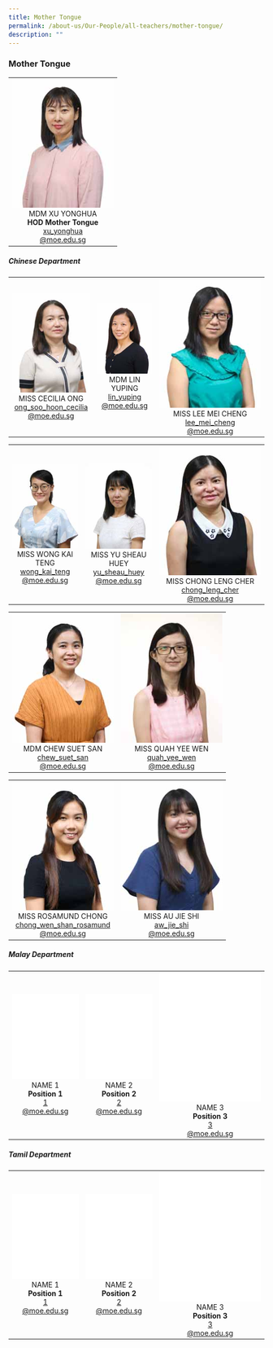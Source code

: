 ```yaml
---
title: Mother Tongue
permalink: /about-us/Our-People/all-teachers/mother-tongue/
description: ""
---
```

### **Mother Tongue**

 <table>
	<tbody>
		<tr>
			<td style="width: 200px;">
				<div style="text-align: center;">
					<img src="/images/About Us/Our People/MDM XU YONGHUA-200px.jpeg" style="width:200px">
					MDM XU YONGHUA<br>
					<b>HOD Mother Tongue</b><br>
					<a href="mailto:xu_yonghua@moe.edu.sg" target="">xu_yonghua<br>@moe.edu.sg</a>
				</div>
			</td>
		</tr>
		</tbody>
	</table>

##### Chinese Department

<table>
	<tbody>
		<tr>
			<td style="width: 200px;">
				<div style="text-align: center;">
					<img src="/images/About Us/Our People/MISS CECILIA ONG-200px.jpeg" style="width:200px">
					MISS CECILIA ONG<br>
					<a href="mailto:ong_soo_hoon_cecilia@moe.edu.sg" target="">ong_soo_hoon_cecilia<br>@moe.edu.sg</a>
				</div>
			</td>
			<td style="width: 200px;">
				<div style="text-align: center;">
					<img src="/images/About Us/Our People/MDM LIN YUPING-200px.jpeg" style="width:200px">
					MDM LIN YUPING<br>
					<a href="mailto:lin_yuping@moe.edu.sg" target="">lin_yuping<br>@moe.edu.sg</a>
				</div>
			</td>
			<td style="width: 200px;">
				<div style="text-align: center; width: 200px;">
					<img src="/images/About Us/Our People/MISS LEE MEI CHENG-200px.jpeg" style="width:200px">
					MISS LEE MEI CHENG<br>
					<a href="mailto:lee_mei_cheng@moe.edu.sg" target="">lee_mei_cheng<br>@moe.edu.sg</a>
				</div>
			</td>
		</tr>
	</tbody>
</table>

<table>
	<tbody>
		<tr>
			<td style="width: 200px;">
				<div style="text-align: center;">
					<img src="/images/About Us/Our People/MISS WONG KAI TENG-200px.jpeg" style="width:200px">
					MISS WONG KAI TENG<br>
					<a href="mailto:wong_kai_teng@moe.edu.sg" target="">wong_kai_teng<br>@moe.edu.sg</a>
				</div>
			</td>
			<td style="width: 200px;">
				<div style="text-align: center;">
					<img src="/images/About Us/Our People/MISS YU SHEAU HUEY-200px.jpeg" style="width:200px">
					MISS YU SHEAU HUEY<br>
					<a href="mailto:yu_sheau_huey@moe.edu.sg" target="">yu_sheau_huey<br>@moe.edu.sg</a>
				</div>
			</td>
			<td style="width: 200px;">
				<div style="text-align: center; width: 200px;">
					<img src="/images/About Us/Our People/MISS CHONG LENG CHER-200px.jpeg" style="width:200px">
					MISS CHONG LENG CHER<br>
					<a href="mailto:chong_leng_cher@moe.edu.sg" target="">chong_leng_cher<br>@moe.edu.sg</a>
				</div>
			</td>
		</tr>
	</tbody>
</table>

<table>
	<tbody>
		<tr>
			<td style="width: 200px;">
				<div style="text-align: center;">
					<img src="/images/About Us/Our People/MDM CHEW SUET SAN-200px.jpeg" style="width:200px">
					MDM CHEW SUET SAN<br>
					<a href="mailto:chew_suet_san@moe.edu.sg" target="">chew_suet_san<br>@moe.edu.sg</a>
				</div>
			</td>
			<td style="width: 200px;">
				<div style="text-align: center;">
					<img src="/images/About Us/Our People/MISS QUAH YEE WEN-200px.jpeg" style="width:200px">
					MISS QUAH YEE WEN<br>
					<a href="mailto:quah_yee_wen@moe.edu.sg" target="">quah_yee_wen<br>@moe.edu.sg</a>
				</div>
			</td>
		</tr>
	</tbody>
</table>

<table>
	<tbody>
		<tr>
			<td style="width: 200px;">
				<div style="text-align: center;">
					<img src="/images/About Us/Our People/MISS ROSAMUND CHONG-200px.jpeg" style="width:200px">
					MISS ROSAMUND CHONG<br>
					<a href="mailto:chong_wen_shan_rosamund@moe.edu.sg" target="">chong_wen_shan_rosamund<br>@moe.edu.sg</a>
				</div>
			</td>
			<td style="width: 200px;">
				<div style="text-align: center;">
					<img src="/images/About Us/Our People/MISS AU JIE SHI-200px.jpeg" style="width:200px">
					MISS AU JIE SHI<br>
					<a href="mailto:aw_jie_shi@moe.edu.sg" target="">aw_jie_shi<br>@moe.edu.sg</a>
				</div>
			</td>
		</tr>
	</tbody>
</table>


##### Malay Department

<table>
	<tbody>
		<tr>
			<td style="width: 200px;">
				<div style="text-align: center;">
					<img src="/images/About Us/Our People/blank-200px.png" style="width:200px">
					NAME 1<br>
					<b>Position 1</b><br>
					<a href="mailto:1@moe.edu.sg" target="">1<br>@moe.edu.sg</a>
				</div>
			</td>
			<td style="width: 200px;">
				<div style="text-align: center;">
					<img src="/images/About Us/Our People/blank-200px.png" style="width:200px">
					NAME 2<br>
					<b>Position 2</b><br>
					<a href="mailto:2@moe.edu.sg" target="">2<br>@moe.edu.sg</a>
				</div>
			</td>
			<td style="width: 200px;">
				<div style="text-align: center; width: 200px;">
					<img src="/images/About Us/Our People/blank-200px.png" style="width:200px">
					NAME 3<br>
					<b>Position 3</b><br>
					<a href="mailto:3@moe.edu.sg" target="">3<br>@moe.edu.sg</a>
				</div>
			</td>
		</tr>
	</tbody>
</table>

##### Tamil Department

<table>
	<tbody>
		<tr>
			<td style="width: 200px;">
				<div style="text-align: center;">
					<img src="/images/About Us/Our People/blank-200px.png" style="width:200px">
					NAME 1<br>
					<b>Position 1</b><br>
					<a href="mailto:1@moe.edu.sg" target="">1<br>@moe.edu.sg</a>
				</div>
			</td>
			<td style="width: 200px;">
				<div style="text-align: center;">
					<img src="/images/About Us/Our People/blank-200px.png" style="width:200px">
					NAME 2<br>
					<b>Position 2</b><br>
					<a href="mailto:2@moe.edu.sg" target="">2<br>@moe.edu.sg</a>
				</div>
			</td>
			<td style="width: 200px;">
				<div style="text-align: center; width: 200px;">
					<img src="/images/About Us/Our People/blank-200px.png" style="width:200px">
					NAME 3<br>
					<b>Position 3</b><br>
					<a href="mailto:3@moe.edu.sg" target="">3<br>@moe.edu.sg</a>
				</div>
			</td>
		</tr>
	</tbody>
</table>